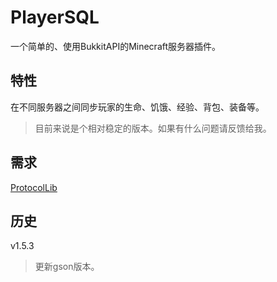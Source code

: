 PlayerSQL
=========
一个简单的、使用BukkitAPI的Minecraft服务器插件。

特性
---
在不同服务器之间同步玩家的生命、饥饿、经验、背包、装备等。

>目前来说是个相对稳定的版本。如果有什么问题请反馈给我。

需求
---
[ProtocolLib](http://dev.bukkit.org/bukkit-plugins/protocollib/) 

历史
---
v1.5.3

>更新gson版本。